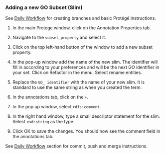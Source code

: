 ### Adding a new GO Subset (Slim)

See [Daily Workflow](http://ontologydocs.readthedocs.io/en/latest/index.html#updating-the-local-copy-of-the-ontology-with-git-pull) for creating branches and basic Protégé instructions. 

1.	In the main Protege window, click on the Annotation Properties tab.

2.	Navigate to the ```subset_property``` and select it.

3.	Click on the top left-hand button of the window to add a new subset property.

4.	In the pop-up window add the name of the new slim. The identifier will fill in according to your preferences and will be the next GO identifier in your set. Click on Refactor in the menu. Select rename entities.

5.	Replace the ```GO_ identifier``` with the name of your new slim. It is standard to use the same string as when you created the term.

6.	In the annotations tab, click on the ```+```. 

7.	In the pop up window, select ```rdfs:comment```.

8.	In the right hand window, type a small descriptor statement for the slim. Select ```xsd:string``` as the type.

9.	Click OK to save the changes. You should now see the comment field in the annotations tab.

See [Daily Workflow](http://ontologydocs.readthedocs.io/en/latest/index.html#committing-pushing-and-merging-your-changes-to-the-repository) section for commit, push and merge instructions. 
